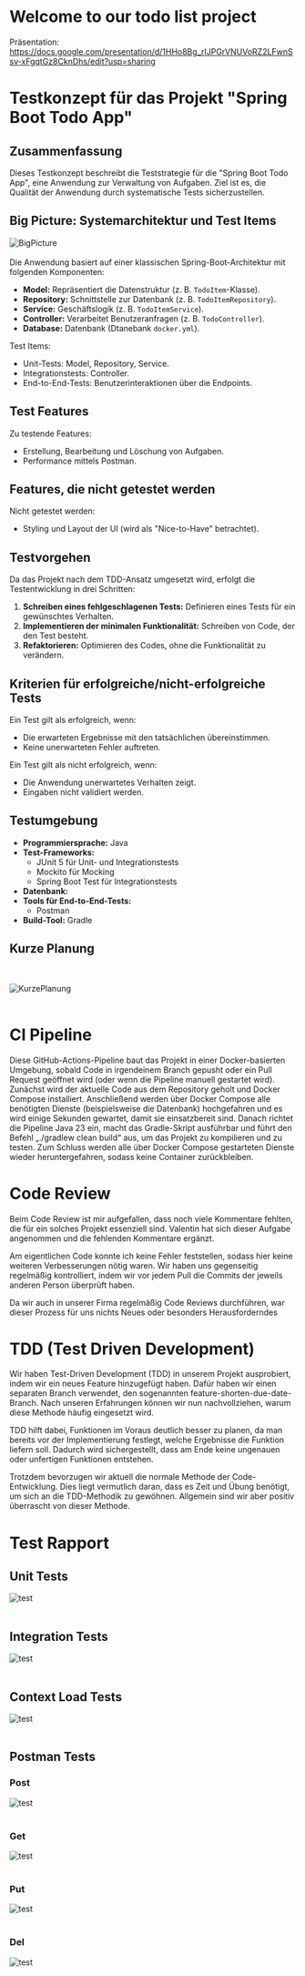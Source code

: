 # Welcome to our todo list project

Präsentation: https://docs.google.com/presentation/d/1HHo8Bg_rIJPGrVNUVoRZ2LFwnSsv-xFgqtGz8CknDhs/edit?usp=sharing

# Testkonzept für das Projekt "Spring Boot Todo App"

## Zusammenfassung
Dieses Testkonzept beschreibt die Teststrategie für die "Spring Boot Todo App", eine Anwendung zur Verwaltung von Aufgaben. Ziel ist es, die Qualität der Anwendung durch systematische Tests sicherzustellen.
## Big Picture: Systemarchitektur und Test Items <br>
![BigPicture](BigPicture.png) <br><br>
Die Anwendung basiert auf einer klassischen Spring-Boot-Architektur mit folgenden Komponenten:

- **Model:** Repräsentiert die Datenstruktur (z. B. `TodoItem`-Klasse).
- **Repository:** Schnittstelle zur Datenbank (z. B. `TodoItemRepository`).
- **Service:** Geschäftslogik (z. B. `TodoItemService`).
- **Controller:** Verarbeitet Benutzeranfragen (z. B. `TodoController`).
- **Database:** Datenbank (Dtanebank `docker.yml`).

Test Items:
- Unit-Tests: Model, Repository, Service.
- Integrationstests: Controller.
- End-to-End-Tests: Benutzerinteraktionen über die Endpoints.

## Test Features
Zu testende Features:
- Erstellung, Bearbeitung und Löschung von Aufgaben.
- Performance mittels Postman.

## Features, die nicht getestet werden
Nicht getestet werden:
- Styling und Layout der UI (wird als "Nice-to-Have" betrachtet).

## Testvorgehen
Da das Projekt nach dem TDD-Ansatz umgesetzt wird, erfolgt die Testentwicklung in drei Schritten:
1. **Schreiben eines fehlgeschlagenen Tests:** Definieren eines Tests für ein gewünschtes Verhalten.
2. **Implementieren der minimalen Funktionalität:** Schreiben von Code, der den Test besteht.
3. **Refaktorieren:** Optimieren des Codes, ohne die Funktionalität zu verändern.

## Kriterien für erfolgreiche/nicht-erfolgreiche Tests
Ein Test gilt als erfolgreich, wenn:
- Die erwarteten Ergebnisse mit den tatsächlichen übereinstimmen.
- Keine unerwarteten Fehler auftreten.

Ein Test gilt als nicht erfolgreich, wenn:
- Die Anwendung unerwartetes Verhalten zeigt.
- Eingaben nicht validiert werden.

## Testumgebung
- **Programmiersprache:** Java
- **Test-Frameworks:**
  - JUnit 5 für Unit- und Integrationstests
  - Mockito für Mocking
  - Spring Boot Test für Integrationstests
- **Datenbank:** 
- **Tools für End-to-End-Tests:**
  - Postman
- **Build-Tool:** Gradle

## Kurze Planung

<br>

![KurzePlanung](KurzePlanung.png) <br><br>

# CI Pipeline

Diese GitHub-Actions-Pipeline baut das Projekt in einer Docker-basierten Umgebung, sobald Code in irgendeinem Branch gepusht oder ein Pull Request geöffnet wird (oder wenn die Pipeline manuell gestartet wird). Zunächst wird der aktuelle Code aus dem Repository geholt und Docker Compose installiert. Anschließend werden über Docker Compose alle benötigten Dienste (beispielsweise die Datenbank) hochgefahren und es wird einige Sekunden gewartet, damit sie einsatzbereit sind. Danach richtet die Pipeline Java 23 ein, macht das Gradle-Skript ausführbar und führt den Befehl „./gradlew clean build“ aus, um das Projekt zu kompilieren und zu testen. Zum Schluss werden alle über Docker Compose gestarteten Dienste wieder heruntergefahren, sodass keine Container zurückbleiben.

# Code Review

Beim Code Review ist mir aufgefallen, dass noch viele Kommentare fehlten, die für ein solches Projekt essenziell sind. Valentin hat sich dieser Aufgabe angenommen und die fehlenden Kommentare ergänzt.

Am eigentlichen Code konnte ich keine Fehler feststellen, sodass hier keine weiteren Verbesserungen nötig waren. Wir haben uns gegenseitig regelmäßig kontrolliert, indem wir vor jedem Pull die Commits der jeweils anderen Person überprüft haben.

Da wir auch in unserer Firma regelmäßig Code Reviews durchführen, war dieser Prozess für uns nichts Neues oder besonders Herausforderndes

# TDD (Test Driven Development)
Wir haben Test-Driven Development (TDD) in unserem Projekt ausprobiert, indem wir ein neues Feature hinzugefügt haben. Dafür haben wir einen separaten Branch verwendet, den sogenannten feature-shorten-due-date-Branch. Nach unseren Erfahrungen können wir nun nachvollziehen, warum diese Methode häufig eingesetzt wird.

TDD hilft dabei, Funktionen im Voraus deutlich besser zu planen, da man bereits vor der Implementierung festlegt, welche Ergebnisse die Funktion liefern soll. Dadurch wird sichergestellt, dass am Ende keine ungenauen oder unfertigen Funktionen entstehen.

Trotzdem bevorzugen wir aktuell die normale Methode der Code-Entwicklung. Dies liegt vermutlich daran, dass es Zeit und Übung benötigt, um sich an die TDD-Methodik zu gewöhnen. Allgemein sind wir aber positiv überrascht von dieser Methode.

# Test Rapport

## Unit Tests
![test](TestRapportUnitTest.png) <br><br>

## Integration Tests
![test](TestRapportIntegrationTest.png) <br><br>

## Context Load Tests
![test](ContextLoadTest.png) <br><br>

## Postman Tests

### Post
![test](PostAdd.png) <br><br>

### Get
![test](PostGet.png) <br><br>

### Put
![test](PostPut.png) <br><br>

### Del
![test](PostDel.png) <br><br>
